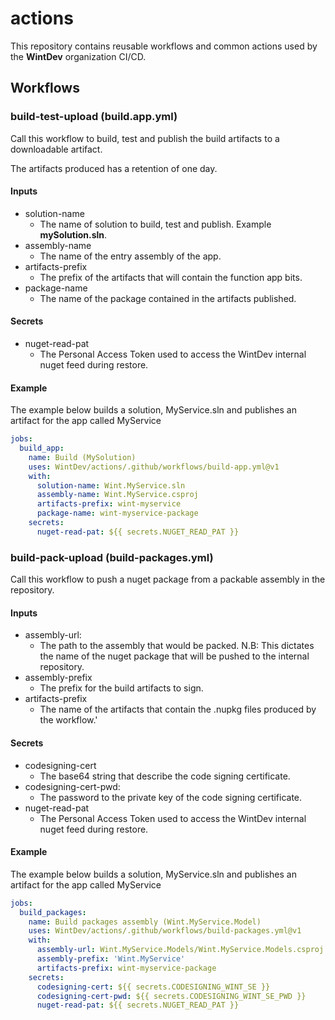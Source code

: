 # actions
This repository contains reusable workflows and common actions used by the **WintDev** organization CI/CD.

## Workflows
### build-test-upload (build.app.yml)
Call this workflow to build, test and publish the build artifacts to a downloadable artifact.

The artifacts produced has a retention of one day.

#### Inputs
- solution-name
  - The name of solution to build, test and publish. Example **mySolution.sln**.
- assembly-name
  - The name of the entry assembly of the app. 
- artifacts-prefix
  - The prefix of the artifacts that will contain the function app bits. 
- package-name
  - The name of the package contained in the artifacts published.
#### Secrets
- nuget-read-pat
  - The Personal Access Token used to access the WintDev internal nuget feed during restore.

#### Example
The example below builds a solution, MyService.sln and publishes an artifact for the app called MyService
```yaml
jobs:
  build_app:
    name: Build (MySolution)
    uses: WintDev/actions/.github/workflows/build-app.yml@v1
    with:
      solution-name: Wint.MyService.sln
      assembly-name: Wint.MyService.csproj
      artifacts-prefix: wint-myservice
      package-name: wint-myservice-package
    secrets:
      nuget-read-pat: ${{ secrets.NUGET_READ_PAT }}
```

### build-pack-upload (build-packages.yml)
Call this workflow to push a nuget package from a packable assembly in the repository.
#### Inputs
- assembly-url:
  - The path to the assembly that would be packed. N.B: This dictates the name of the nuget package that will be pushed to the internal repository.
- assembly-prefix
  - The prefix for the build artifacts to sign.
- artifacts-prefix
  - The name of the artifacts that contain the .nupkg files produced by the workflow.'

#### Secrets
- codesigning-cert
  - The base64 string that describe the code signing certificate.
- codesigning-cert-pwd:
  - The password to the private key of the code signing certificate.
- nuget-read-pat
  - The Personal Access Token used to access the WintDev internal nuget feed during restore. 

#### Example
The example below builds a solution, MyService.sln and publishes an artifact for the app called MyService
```yaml
jobs:
  build_packages:
    name: Build packages assembly (Wint.MyService.Model)
    uses: WintDev/actions/.github/workflows/build-packages.yml@v1
    with:
      assembly-url: Wint.MyService.Models/Wint.MyService.Models.csproj
      assembly-prefix: 'Wint.MyService'
      artifacts-prefix: wint-myservice-package
    secrets:
      codesigning-cert: ${{ secrets.CODESIGNING_WINT_SE }}    
      codesigning-cert-pwd: ${{ secrets.CODESIGNING_WINT_SE_PWD }}
      nuget-read-pat: ${{ secrets.NUGET_READ_PAT }}
```
